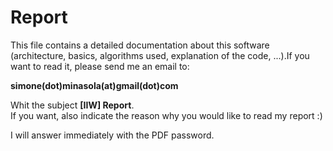 # Report  
This file contains a detailed documentation about this software (architecture, basics, algorithms used, explanation of the code, ...).If you want to read it, please send me an email to:  
  
**simone(dot)minasola(at)gmail(dot)com**  
  
Whit the subject **[IIW] Report**.  
If you want, also indicate the reason why you would like to read my report :)  
  
I will answer immediately with the PDF password.
